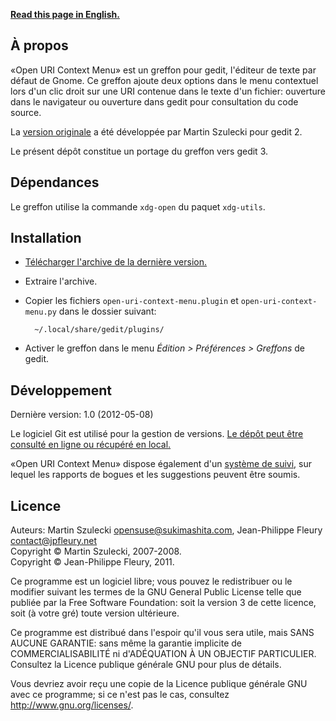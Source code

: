<p lang="en"><strong><a hreflang="en" href="http://www.jpfleury.net/en/software/open-uri-context-menu.php">Read this page in English.</a></strong></p>

## À propos

«Open URI Context Menu» est un greffon pour gedit, l'éditeur de texte par défaut de Gnome. Ce greffon ajoute deux options dans le menu contextuel lors d'un clic droit sur une URI contenue dans le texte d'un fichier: ouverture dans le navigateur ou ouverture dans gedit pour consultation du code source.

La [version originale](http://wiki.sukimashita.com/GEdit_Plugins) a été développée par Martin Szulecki pour gedit 2.

Le présent dépôt constitue un portage du greffon vers gedit 3.

## Dépendances

Le greffon utilise la commande `xdg-open` du paquet `xdg-utils`.

## Installation

- [Télécharger l'archive de la dernière version.](http://jpfleury.indefero.net/p/open-uri-context-menu/source/download/master/)

- Extraire l'archive.

- Copier les fichiers `open-uri-context-menu.plugin` et `open-uri-context-menu.py` dans le dossier suivant:

		~/.local/share/gedit/plugins/

- Activer le greffon dans le menu *Édition > Préférences > Greffons* de gedit.

## Développement

Dernière version: 1.0 (2012-05-08)

Le logiciel Git est utilisé pour la gestion de versions. [Le dépôt peut être consulté en ligne ou récupéré en local.][git]

«Open URI Context Menu» dispose également d'un [système de suivi], sur lequel les rapports de bogues et les suggestions peuvent être soumis.

[git]: http://jpfleury.indefero.net/p/open-uri-context-menu/source/tree/master/
[système de suivi]: http://jpfleury.indefero.net/p/open-uri-context-menu/issues/

## Licence

Auteurs: Martin Szulecki <opensuse@sukimashita.com>, Jean-Philippe Fleury <contact@jpfleury.net>  
Copyright © Martin Szulecki, 2007-2008.  
Copyright © Jean-Philippe Fleury, 2011.

Ce programme est un logiciel libre; vous pouvez le redistribuer ou le
modifier suivant les termes de la GNU General Public License telle que
publiée par la Free Software Foundation: soit la version 3 de cette
licence, soit (à votre gré) toute version ultérieure.

Ce programme est distribué dans l'espoir qu'il vous sera utile, mais SANS
AUCUNE GARANTIE: sans même la garantie implicite de COMMERCIALISABILITÉ
ni d'ADÉQUATION À UN OBJECTIF PARTICULIER. Consultez la Licence publique
générale GNU pour plus de détails.

Vous devriez avoir reçu une copie de la Licence publique générale GNU avec
ce programme; si ce n'est pas le cas, consultez
<http://www.gnu.org/licenses/>.


